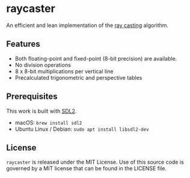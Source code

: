 # raycaster
An efficient and lean implementation of the [ray casting](https://en.wikipedia.org/wiki/Ray_casting) algorithm.

## Features
- Both floating-point and fixed-point (8-bit precision) are available.
- No division operations
- 8 x 8-bit multiplications per vertical line
- Precalculated trigonometric and perspective tables

## Prerequisites
This work is built with [SDL2](https://www.libsdl.org/).
* macOS: `brew install sdl2`
* Ubuntu Linux / Debian: `sudo apt install libsdl2-dev`

## License
`raycaster` is released under the MIT License.
Use of this source code is governed by a MIT license that can be found in the LICENSE file.
